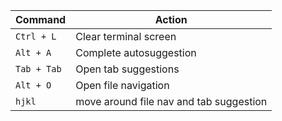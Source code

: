 | Command        | Action                                           |
|----------------|--------------------------------------------------|
| `Ctrl + L`     | Clear terminal screen                           |
| `Alt + A`      | Complete autosuggestion                         |
| `Tab + Tab`    | Open tab suggestions            |
| `Alt + O`      | Open file navigation                            |
| `hjkl`      | move around file nav and tab suggestion